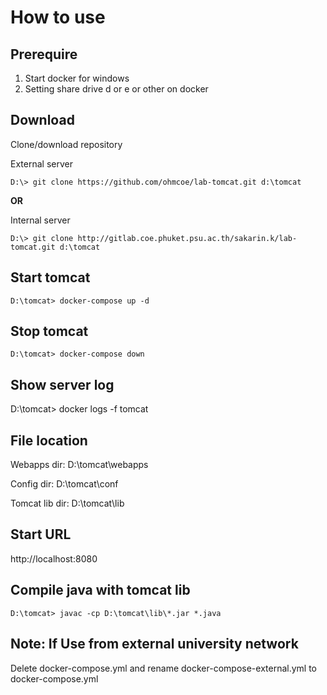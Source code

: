 # How to use

## Prerequire
1. Start docker for windows 
2. Setting share drive d or e or other on docker 


## Download 
Clone/download repository

External server
```
D:\> git clone https://github.com/ohmcoe/lab-tomcat.git d:\tomcat
```

**OR**

Internal server
```
D:\> git clone http://gitlab.coe.phuket.psu.ac.th/sakarin.k/lab-tomcat.git d:\tomcat
```

## Start tomcat
```
D:\tomcat> docker-compose up -d
```

## Stop tomcat
```
D:\tomcat> docker-compose down
```

## Show server log
D:\tomcat> docker logs -f tomcat   

## File location
Webapps dir: D:\tomcat\webapps

Config dir: D:\tomcat\conf

Tomcat lib dir: D:\tomcat\lib


## Start URL 
http://localhost:8080

## Compile java with tomcat lib 
```
D:\tomcat> javac -cp D:\tomcat\lib\*.jar *.java
```

## Note: If Use from external university network
Delete docker-compose.yml and rename docker-compose-external.yml to docker-compose.yml
